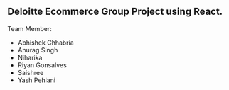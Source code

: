 ## Deloitte Ecommerce Group Project using React.

Team Member:
- Abhishek Chhabria
- Anurag Singh
- Niharika
- Riyan Gonsalves
- Saishree
- Yash Pehlani